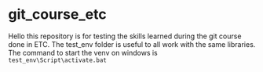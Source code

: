 # git_course_etc
Hello this repository is for testing the skills learned during the git course done in ETC. The test_env folder is useful to all work with the same libraries. The command to start the venv on windows is `test_env\Script\activate.bat`
